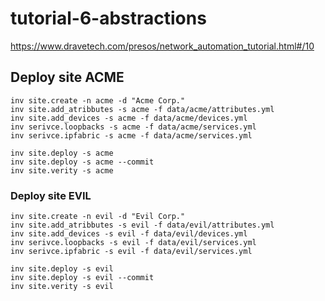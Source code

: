 # tutorial-6-abstractions

https://www.dravetech.com/presos/network_automation_tutorial.html#/10

## Deploy site ACME


    inv site.create -n acme -d "Acme Corp."
    inv site.add_atribbutes -s acme -f data/acme/attributes.yml
    inv site.add_devices -s acme -f data/acme/devices.yml
    inv serivce.loopbacks -s acme -f data/acme/services.yml
    inv serivce.ipfabric -s acme -f data/acme/services.yml
      
    inv site.deploy -s acme
    inv site.deploy -s acme --commit
    inv site.verity -s acme

### Deploy site EVIL

    inv site.create -n evil -d "Evil Corp."
    inv site.add_atribbutes -s evil -f data/evil/attributes.yml
    inv site.add_devices -s evil -f data/evil/devices.yml
    inv serivce.loopbacks -s evil -f data/evil/services.yml
    inv serivce.ipfabric -s evil -f data/evil/services.yml
     
    inv site.deploy -s evil
    inv site.deploy -s evil --commit
    inv site.verity -s evil

